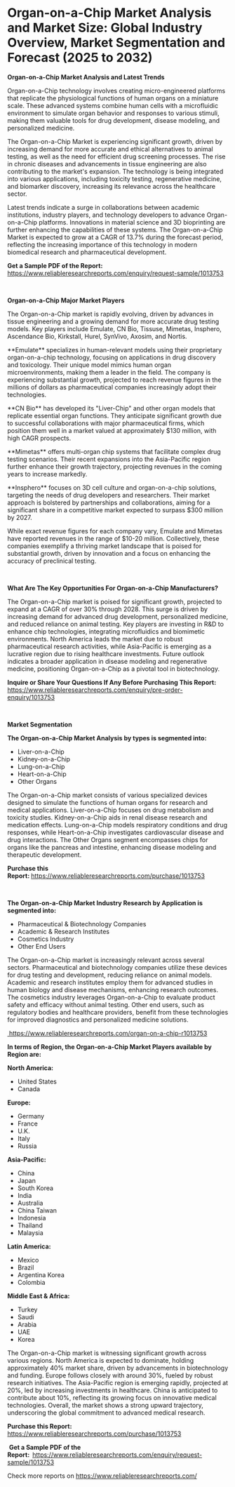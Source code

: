 <p><h1>Organ-on-a-Chip Market Analysis and Market Size: Global Industry Overview, Market Segmentation and Forecast (2025 to 2032)</h1></p><p><strong>Organ-on-a-Chip Market Analysis and Latest Trends</strong></p>
<p><p>Organ-on-a-Chip technology involves creating micro-engineered platforms that replicate the physiological functions of human organs on a miniature scale. These advanced systems combine human cells with a microfluidic environment to simulate organ behavior and responses to various stimuli, making them valuable tools for drug development, disease modeling, and personalized medicine. </p><p>The Organ-on-a-Chip Market is experiencing significant growth, driven by increasing demand for more accurate and ethical alternatives to animal testing, as well as the need for efficient drug screening processes. The rise in chronic diseases and advancements in tissue engineering are also contributing to the market's expansion. The technology is being integrated into various applications, including toxicity testing, regenerative medicine, and biomarker discovery, increasing its relevance across the healthcare sector.</p><p>Latest trends indicate a surge in collaborations between academic institutions, industry players, and technology developers to advance Organ-on-a-Chip platforms. Innovations in material science and 3D bioprinting are further enhancing the capabilities of these systems. The Organ-on-a-Chip Market is expected to grow at a CAGR of 13.7% during the forecast period, reflecting the increasing importance of this technology in modern biomedical research and pharmaceutical development.</p></p>
<p><strong>Get a Sample PDF of the Report:&nbsp;</strong> <a href="https://www.reliableresearchreports.com/enquiry/request-sample/1013753?utm_campaign=3005&utm_medium=2&utm_source=Github&utm_content=ia&utm_term=08032025&utm_id=organ-on-a-chip">https://www.reliableresearchreports.com/enquiry/request-sample/1013753</a></p>
<p>&nbsp;</p>
<p><strong>Organ-on-a-Chip Major Market Players</strong></p>
<p><p>The Organ-on-a-Chip market is rapidly evolving, driven by advances in tissue engineering and a growing demand for more accurate drug testing models. Key players include Emulate, CN Bio, Tissuse, Mimetas, Insphero, Ascendance Bio, Kirkstall, Hurel, SynVivo, Axosim, and Nortis.</p><p>**Emulate** specializes in human-relevant models using their proprietary organ-on-a-chip technology, focusing on applications in drug discovery and toxicology. Their unique model mimics human organ microenvironments, making them a leader in the field. The company is experiencing substantial growth, projected to reach revenue figures in the millions of dollars as pharmaceutical companies increasingly adopt their technologies.</p><p>**CN Bio** has developed its "Liver-Chip" and other organ models that replicate essential organ functions. They anticipate significant growth due to successful collaborations with major pharmaceutical firms, which position them well in a market valued at approximately $130 million, with high CAGR prospects.</p><p>**Mimetas** offers multi-organ chip systems that facilitate complex drug testing scenarios. Their recent expansions into the Asia-Pacific region further enhance their growth trajectory, projecting revenues in the coming years to increase markedly.</p><p>**Insphero** focuses on 3D cell culture and organ-on-a-chip solutions, targeting the needs of drug developers and researchers. Their market approach is bolstered by partnerships and collaborations, aiming for a significant share in a competitive market expected to surpass $300 million by 2027.</p><p>While exact revenue figures for each company vary, Emulate and Mimetas have reported revenues in the range of $10-20 million. Collectively, these companies exemplify a thriving market landscape that is poised for substantial growth, driven by innovation and a focus on enhancing the accuracy of preclinical testing.</p></p>
<p>&nbsp;</p>
<p><strong>What Are The Key Opportunities For Organ-on-a-Chip Manufacturers?</strong></p>
<p><p>The Organ-on-a-Chip market is poised for significant growth, projected to expand at a CAGR of over 30% through 2028. This surge is driven by increasing demand for advanced drug development, personalized medicine, and reduced reliance on animal testing. Key players are investing in R&D to enhance chip technologies, integrating microfluidics and biomimetic environments. North America leads the market due to robust pharmaceutical research activities, while Asia-Pacific is emerging as a lucrative region due to rising healthcare investments. Future outlook indicates a broader application in disease modeling and regenerative medicine, positioning Organ-on-a-Chip as a pivotal tool in biotechnology.</p></p>
<p><strong>Inquire or Share Your Questions If Any Before Purchasing This Report:</strong> <a href="https://www.reliableresearchreports.com/enquiry/pre-order-enquiry/1013753?utm_campaign=3005&utm_medium=2&utm_source=Github&utm_content=ia&utm_term=08032025&utm_id=organ-on-a-chip">https://www.reliableresearchreports.com/enquiry/pre-order-enquiry/1013753</a></p>
<p>&nbsp;</p>
<p><strong>Market Segmentation</strong></p>
<p><strong>The Organ-on-a-Chip Market Analysis by types is segmented into:</strong></p>
<p><ul><li>Liver-on-a-Chip</li><li>Kidney-on-a-Chip</li><li>Lung-on-a-Chip</li><li>Heart-on-a-Chip</li><li>Other Organs</li></ul></p>
<p><p>The Organ-on-a-Chip market consists of various specialized devices designed to simulate the functions of human organs for research and medical applications. Liver-on-a-Chip focuses on drug metabolism and toxicity studies. Kidney-on-a-Chip aids in renal disease research and medication effects. Lung-on-a-Chip models respiratory conditions and drug responses, while Heart-on-a-Chip investigates cardiovascular disease and drug interactions. The Other Organs segment encompasses chips for organs like the pancreas and intestine, enhancing disease modeling and therapeutic development.</p></p>
<p><strong>Purchase this Report:&nbsp;</strong><a href="https://www.reliableresearchreports.com/purchase/1013753?utm_campaign=3005&utm_medium=2&utm_source=Github&utm_content=ia&utm_term=08032025&utm_id=organ-on-a-chip">https://www.reliableresearchreports.com/purchase/1013753</a></p>
<p>&nbsp;</p>
<p><strong>The Organ-on-a-Chip Market Industry Research by Application is segmented into:</strong></p>
<p><ul><li>Pharmaceutical & Biotechnology Companies</li><li>Academic & Research Institutes</li><li>Cosmetics Industry</li><li>Other End Users</li></ul></p>
<p><p>The Organ-on-a-Chip market is increasingly relevant across several sectors. Pharmaceutical and biotechnology companies utilize these devices for drug testing and development, reducing reliance on animal models. Academic and research institutes employ them for advanced studies in human biology and disease mechanisms, enhancing research outcomes. The cosmetics industry leverages Organ-on-a-Chip to evaluate product safety and efficacy without animal testing. Other end users, such as regulatory bodies and healthcare providers, benefit from these technologies for improved diagnostics and personalized medicine solutions.</p></p>
<p><a href="https://www.reliableresearchreports.com/organ-on-a-chip-r1013753?utm_campaign=3005&utm_medium=2&utm_source=Github&utm_content=ia&utm_term=08032025&utm_id=organ-on-a-chip">&nbsp;https://www.reliableresearchreports.com/organ-on-a-chip-r1013753</a></p>
<p><strong>In terms of Region, the Organ-on-a-Chip Market Players available by Region are:</strong></p>
<p>
    <p> <strong> North America: </strong>
        <ul>
            <li>United States</li>
            <li>Canada</li>
        </ul>
        </p> 
    <p> <strong> Europe: </strong>
        <ul>
            <li>Germany</li>
            <li>France</li>
            <li>U.K.</li>
            <li>Italy</li>
            <li>Russia</li>
        </ul>
        </p> 
    <p> <strong> Asia-Pacific: </strong>
        <ul>
            <li>China</li>
            <li>Japan</li>
            <li>South Korea</li>
            <li>India</li>
            <li>Australia</li>
            <li>China Taiwan</li>
            <li>Indonesia</li>
            <li>Thailand</li>
            <li>Malaysia</li>
        </ul>
        </p> 
    <p> <strong> Latin America: </strong>
        <ul>
            <li>Mexico</li>
            <li>Brazil</li>
            <li>Argentina Korea</li>
            <li>Colombia</li>
        </ul>
        </p> 
    <p> <strong> Middle East & Africa: </strong>
        <ul>
            <li>Turkey</li>
            <li>Saudi</li>
            <li>Arabia</li>
            <li>UAE</li>
            <li>Korea</li>
        </ul>
    </p>
    </p>
<p><p>The Organ-on-a-Chip market is witnessing significant growth across various regions. North America is expected to dominate, holding approximately 40% market share, driven by advancements in biotechnology and funding. Europe follows closely with around 30%, fueled by robust research initiatives. The Asia-Pacific region is emerging rapidly, projected at 20%, led by increasing investments in healthcare. China is anticipated to contribute about 10%, reflecting its growing focus on innovative medical technologies. Overall, the market shows a strong upward trajectory, underscoring the global commitment to advanced medical research.</p></p>
<p><strong>Purchase this Report: </strong><a href="https://www.reliableresearchreports.com/purchase/1013753?utm_campaign=3005&utm_medium=2&utm_source=Github&utm_content=ia&utm_term=08032025&utm_id=organ-on-a-chip">https://www.reliableresearchreports.com/purchase/1013753</a></p>
<p>&nbsp;<strong>Get a Sample PDF of the Report:&nbsp;&nbsp;</strong><a href="https://www.reliableresearchreports.com/enquiry/request-sample/1013753?utm_campaign=3005&utm_medium=2&utm_source=Github&utm_content=ia&utm_term=08032025&utm_id=organ-on-a-chip">https://www.reliableresearchreports.com/enquiry/request-sample/1013753</a></p>
<p><strong></strong></p>
<p>Check more reports on <a href="https://www.reliableresearchreports.com/?utm_campaign=3005&utm_medium=2&utm_source=Github&utm_content=ia&utm_term=08032025&utm_id=organ-on-a-chip">https://www.reliableresearchreports.com/</a></p>